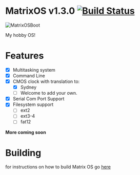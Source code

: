 MatrixOS v1.3.0 [![Build Status](https://drone.io/github.com/teenHack42/MatrixOS/status.png)](https://drone.io/github.com/teenHack42/MatrixOS/latest)
========
![MatrixOSBoot](https://raw.githubusercontent.com/teenHack42/MatrixOS/master/docs/MatrixOSBootv1.3.0.png)

My hobby OS!

Features
========

- [x] Multitasking system
- [x] Command Line
- [x] CMOS clock with translation to: 
  - [x] Sydney
  - [ ] Welcome to add your own.
- [x] Serial Com Port Support
- [x] Filesystem support
  - [ ] ext2
  - [ ] ext3-4
  - [ ] fat12

**More coming soon**

Building
========
for instructions on how to build Matrix OS go [here](https://github.com/teenHack42/MatrixOS/wiki/Build)
